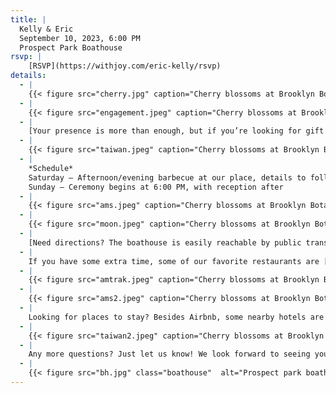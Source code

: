 ```yaml
---
title: |
  Kelly & Eric  
  September 10, 2023, 6:00 PM  
  Prospect Park Boathouse
rsvp: |
    [RSVP](https://withjoy.com/eric-kelly/rsvp)
details:
  - |
    {{< figure src="cherry.jpg" caption="Cherry blossoms at Brooklyn Botanical Garden" alt="Cherry blossoms" >}}
  - |
    {{< figure src="engagement.jpeg" caption="Cherry blossoms at Brooklyn Botanical Garden" alt="Cherry blossoms" >}}
  - |
    [Your presence is more than enough, but if you’re looking for gift ideas, you can view our registry](https://withjoy.com/eric-kelly/registry)
  - |
    {{< figure src="taiwan.jpeg" caption="Cherry blossoms at Brooklyn Botanical Garden" alt="Cherry blossoms" >}}
  - |
    *Schedule*  
    Saturday — Afternoon/evening barbecue at our place, details to follow  
    Sunday — Ceremony begins at 6:00 PM, with reception after
  - |
    {{< figure src="ams.jpeg" caption="Cherry blossoms at Brooklyn Botanical Garden" alt="Cherry blossoms" >}}
  - |
    {{< figure src="moon.jpeg" caption="Cherry blossoms at Brooklyn Botanical Garden" alt="Cherry blossoms" >}}
  - |
    [Need directions? The boathouse is easily reachable by public transit or car](https://goo.gl/maps/JSmY7giXyXYbac837)
  - |
    If you have some extra time, some of our favorite restaurants are [Scarr’s Pizza](https://goo.gl/maps/APfqBh2NjrA7aowg8), [Café Paulette](https://goo.gl/maps/pnkpFN15LPFpisG86), [Miss Ada](https://goo.gl/maps/BkTHNyZpNyJqMyRQ7), [Roman’s](https://goo.gl/maps/fBNc36a2uASwF1KS9), [Public Records](https://goo.gl/maps/HfBqWTHvEQVeNkFV6), and [KUUN](https://goo.gl/maps/waq4ydocbQJm6W4G9). We have more food options [here](https://goo.gl/maps/sFxi5ZCQPSvzkPo4A)
  - |
    {{< figure src="amtrak.jpeg" caption="Cherry blossoms at Brooklyn Botanical Garden" alt="Cherry blossoms" >}}
  - |
    {{< figure src="ams2.jpeg" caption="Cherry blossoms at Brooklyn Botanical Garden" alt="Cherry blossoms" >}}
  - |
    Looking for places to stay? Besides Airbnb, some nearby hotels are the [Hampton Inn](https://www.hilton.com/en/hotels/nycbohx-hampton-brooklyn-downtown/), [Ace Hotel](https://acehotel.com/brooklyn/), and [Sheraton](https://www.marriott.com/en-us/hotels/nycys-sheraton-brooklyn-new-york-hotel/overview/)
  - |
    {{< figure src="taiwan2.jpeg" caption="Cherry blossoms at Brooklyn Botanical Garden" alt="Cherry blossoms" >}}
  - |
    Any more questions? Just let us know! We look forward to seeing you in September
  - |
    {{< figure src="bh.jpg" class="boathouse"  alt="Prospect park boathouse sketch" >}}
---
```

